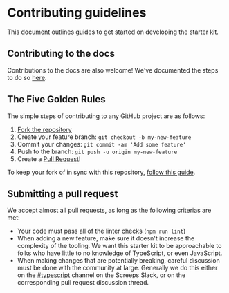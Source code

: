 # Contributing guidelines

This document outlines guides to get started on developing the starter kit.

## Contributing to the docs

Contributions to the docs are also welcome! We've documented the steps to do so [here](docs/in-depth/contributing.md).

## The Five Golden Rules

The simple steps of contributing to any GitHub project are as follows:

1. [Fork the repository](https://github.com/screepers/screeps-typescript-starter/fork)
2. Create your feature branch: `git checkout -b my-new-feature`
3. Commit your changes: `git commit -am 'Add some feature'`
4. Push to the branch: `git push -u origin my-new-feature`
5. Create a [Pull Request](https://github.com/screepers/screeps-typescript-starter/pulls)!

To keep your fork of in sync with this repository, [follow this guide](https://help.github.com/articles/syncing-a-fork/).

## Submitting a pull request

We accept almost all pull requests, as long as the following criterias are met:

* Your code must pass all of the linter checks (`npm run lint`)
* When adding a new feature, make sure it doesn't increase the complexity of the tooling. We want this starter kit to be approachable to folks who have little to no knowledge of TypeScript, or even JavaScript.
* When making changes that are potentially breaking, careful discussion must be done with the community at large. Generally we do this either on the [#typescript](https://screeps.slack.com/messages/typecript/) channel on the Screeps Slack, or on the corresponding pull request discussion thread.
